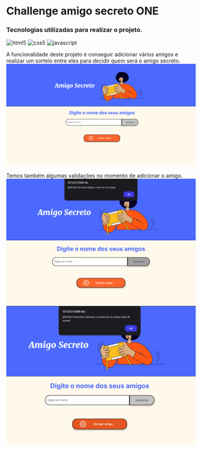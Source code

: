 # Challenge amigo secreto ONE

### Tecnologias utilizadas para realizar o projeto.

<div align="left">

 <img src="https://img.shields.io/badge/HTML5-E34F26?style=for-the-badge&logo=html5&logoColor=white" alt="html5">
 <img src="https://img.shields.io/badge/CSS3-1572B6?style=for-the-badge&logo=css3&logoColor=white" alt="css5">
 <img src="https://img.shields.io/badge/JavaScript-F7DF1E?style=for-the-badge&logo=javascript&logoColor=black" alt="javascript">

</div>

A funcionalidade deste projeto é conseguir adicionar vários amigos e realizar um sorteio entre eles para decidir quem será o amigo secreto.
![alt text](img/image.png)

Temos também algumas validações no momento de adicionar o amigo.
![alt text](img/val.png)![alt text](img/val1.png)
